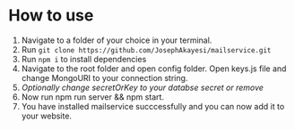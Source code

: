 # How to use
1. Navigate to a folder of your choice in your terminal.
2. Run ```git clone https://github.com/JosephAkayesi/mailservice.git```
3. Run ```npm i``` to install dependencies
4. Navigate to the root folder and open config folder. Open keys.js file and change MongoURI to your connection string. 
5. _Optionally change secretOrKey to your databse secret or remove_
6. Now run npm run server && npm start.
7. You have installed mailservice succcessfully and you can now add it to your website. 
